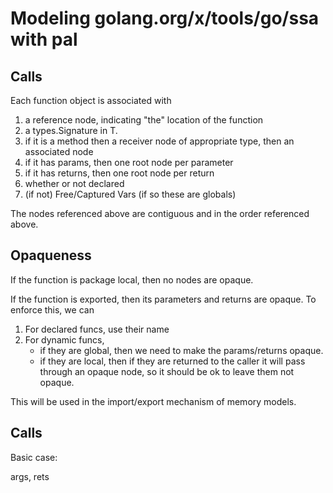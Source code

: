 # Modeling golang.org/x/tools/go/ssa with pal

## Calls

Each function object is associated with 

1. a reference node, indicating "the" location of the function
1. a types.Signature in T.
1. if it is a method then a receiver node of appropriate type,
   then an associated node
1. if it has params, then one root node per parameter
1. if it has returns, then one root node per return
1. whether or not declared
1. (if not) Free/Captured Vars (if so these are globals)


The nodes referenced above are contiguous and in the order referenced above.

## Opaqueness

If the function is package local, then no nodes are opaque.

If the function is exported, then its parameters and returns are opaque.
To enforce this, we can
1. For declared funcs, use their name
1. For dynamic funcs, 
	- if they are global, then we need to make the params/returns opaque.
	- if they are local, then if they are returned to the caller it will
	pass through an opaque node, so it should be ok to leave them not opaque.

This will be used in the import/export mechanism of memory models.

## Calls

Basic case:

args, rets






